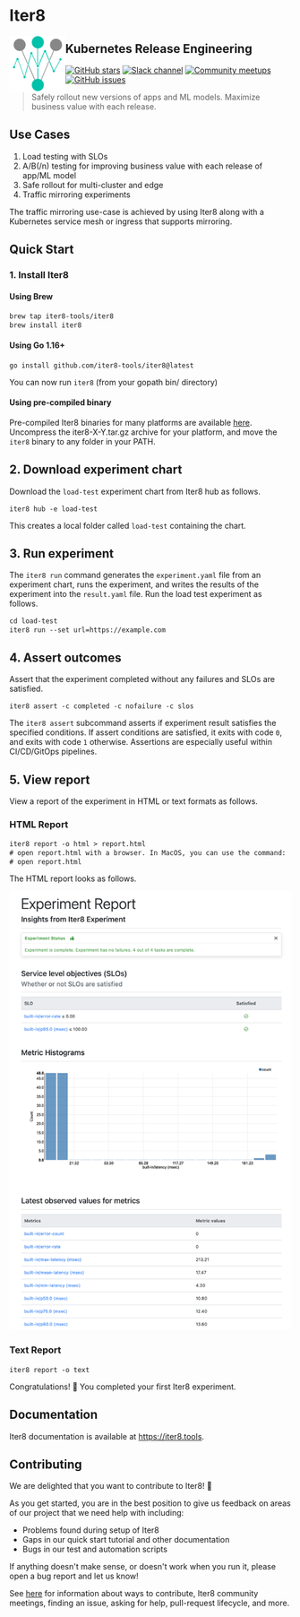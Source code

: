 # Iter8

<img alt="Iter8" src="mkdocs/docs/images/favicon.png" width="100" align="left">

## Kubernetes Release Engineering

[![GitHub stars](https://img.shields.io/github/stars/iter8-tools/iter8?style=social)](https://github.com/iter8-tools/iter8/stargazers)
[![Slack channel](https://img.shields.io/badge/Slack-Join-purple)](https://join.slack.com/t/iter8-tools/shared_invite/zt-awl2se8i-L0pZCpuHntpPejxzLicbmw)
[![Community meetups](https://img.shields.io/badge/meet-Iter8%20community%20meetups-brightgreen)](https://iter8.tools/0.7/getting-started/help/#iter8-community-meetings)
[![GitHub issues](https://img.shields.io/github/issues/iter8-tools/iter8)](https://github.com/iter8tools/iter8/issues)

> Safely rollout new versions of apps and ML models. Maximize business value with each release.


## Use Cases

1.  Load testing with SLOs
2.  A/B(/n) testing for improving business value with each release of app/ML model
3.  Safe rollout for multi-cluster and edge
4.  Traffic mirroring experiments

The traffic mirroring use-case is achieved by using Iter8 along with a Kubernetes service mesh or ingress that supports mirroring.

## Quick Start

### 1. Install Iter8
#### Using Brew
```shell
brew tap iter8-tools/iter8
brew install iter8
```

#### Using Go 1.16+
```shell
go install github.com/iter8-tools/iter8@latest
```
You can now run `iter8` (from your gopath bin/ directory)

#### Using pre-compiled binary
Pre-compiled Iter8 binaries for many platforms are available [here](https://github.com/iter8-tools/iter8/releases). Uncompress the iter8-X-Y.tar.gz archive for your platform, and move the `iter8` binary to any folder in your PATH.

## 2. Download experiment chart
Download the `load-test` experiment chart from Iter8 hub as follows.

```shell
iter8 hub -e load-test
```

This creates a local folder called `load-test` containing the chart.

## 3. Run experiment
The `iter8 run` command generates the `experiment.yaml` file from an experiment chart, runs the experiment, and writes the results of the experiment into the `result.yaml` file. Run the load test experiment as follows.

```shell
cd load-test
iter8 run --set url=https://example.com
```

## 4. Assert outcomes
Assert that the experiment completed without any failures and SLOs are satisfied.

```shell
iter8 assert -c completed -c nofailure -c slos
```

The `iter8 assert` subcommand asserts if experiment result satisfies the specified conditions. 
If assert conditions are satisfied, it exits with code `0`, and exits with code `1` otherwise. Assertions are especially useful within CI/CD/GitOps pipelines.

## 5. View report
View a report of the experiment in HTML or text formats as follows.

### HTML Report

```shell
iter8 report -o html > report.html
# open report.html with a browser. In MacOS, you can use the command:
# open report.html
```

The HTML report looks as follows.

![HTML report](mkdocs/docs/getting-started/images/report.html.png)

### Text Report

```shell
iter8 report -o text
```

Congratulations! :tada: You completed your first Iter8 experiment.

## Documentation
Iter8 documentation is available at https://iter8.tools.

## Contributing
We are delighted that you want to contribute to Iter8! 💖

As you get started, you are in the best position to give us feedback on areas of
our project that we need help with including:

* Problems found during setup of Iter8
* Gaps in our quick start tutorial and other documentation
* Bugs in our test and automation scripts

If anything doesn't make sense, or doesn't work when you run it, please open a
bug report and let us know!

See [here](https://iter8.tools/latest/contributing/overview/) for information about ways to contribute, Iter8 community meetings, finding an issue, asking for help, pull-request lifecycle, and more.

